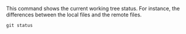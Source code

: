 This command shows the current working tree status. For instance, the differences between the local files and the remote files.
```git
git status
```
